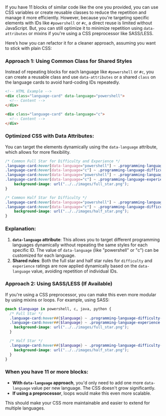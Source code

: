 If you have 11 blocks of similar code like the one you provided, you can use CSS variables or create reusable classes to reduce the repetition and manage it more efficiently. However, because you're targeting specific elements with IDs like `#powershell` or `#c`, a direct reuse is limited without JavaScript. But, you can still optimize it to minimize repetition using `data-attributes` or mixins if you're using a CSS preprocessor like SASS/LESS.

Here’s how you can refactor it for a cleaner approach, assuming you want to stick with plain CSS:

### Approach 1: Using Common Class for Shared Styles
Instead of repeating blocks for each language like `#powershell` or `#c`, you can create a reusable class and use `data-attributes` or a shared `class` on the language cards to avoid hard-coding IDs repeatedly.

```html
<!-- HTML Example -->
<div class="language-card" data-language="powershell">
  <!-- Content -->
</div>

<div class="language-card" data-language="c">
  <!-- Content -->
</div>
```

### Optimized CSS with Data Attributes:
You can target the elements dynamically using the `data-language` attribute, which allows for more flexibility.
```css
/* Common Full Star for Difficulty and Experience */
.language-card:hover[data-language="powershell"] ~ .programming-language-difficulty-rating .difficulty-rating-star:nth-child(-n+3),
.language-card:hover[data-language="c"] ~ .programming-language-difficulty-rating .difficulty-rating-star:nth-child(-n+3),
.language-card:hover[data-language="powershell"] ~ .programming-language-experience .experience-star:nth-child(-n+4),
.language-card:hover[data-language="c"] ~ .programming-language-experience .experience-star:nth-child(-n+4) {
	background-image: url("../../images/full_star.png");
}

/* Common Half Star for Difficulty */
.language-card:hover[data-language="powershell"] ~ .programming-language-difficulty-rating .difficulty-rating-star:nth-child(4),
.language-card:hover[data-language="c"] ~ .programming-language-difficulty-rating .difficulty-rating-star:nth-child(4) {
	background-image: url("../../images/half_star.png");
}
```

### Explanation:
1. **`data-language` attribute**: This allows you to target different programming languages dynamically without repeating the same styles for each specific ID. The value of `data-language` (like "powershell" or "c") can be customized for each language.
2. **Shared rules**: Both the full star and half star rules for `difficulty` and `experience` ratings are now applied dynamically based on the `data-language` value, avoiding repetition of individual IDs.

### Approach 2: Using SASS/LESS (If Available)
If you're using a CSS preprocessor, you can make this even more modular by using mixins or loops. For example, using SASS:

```scss
@each $language in powershell, c, java, python {
  /* Full Star */
  .language-card:hover##{$language} ~ .programming-language-difficulty-rating .difficulty-rating-star:nth-child(-n+3),
  .language-card:hover##{$language} ~ .programming-language-experience .experience-star:nth-child(-n+4) {
    background-image: url("../../images/full_star.png");
  }

  /* Half Star */
  .language-card:hover##{$language} ~ .programming-language-difficulty-rating .difficulty-rating-star:nth-child(4) {
    background-image: url("../../images/half_star.png");
  }
}
```

### When you have 11 or more blocks:
- **With `data-language` approach**, you'd only need to add one more `data-language` value per new language. The CSS doesn't grow significantly.
- **If using a preprocessor**, loops would make this even more scalable.

This should make your CSS more maintainable and easier to extend for multiple languages.